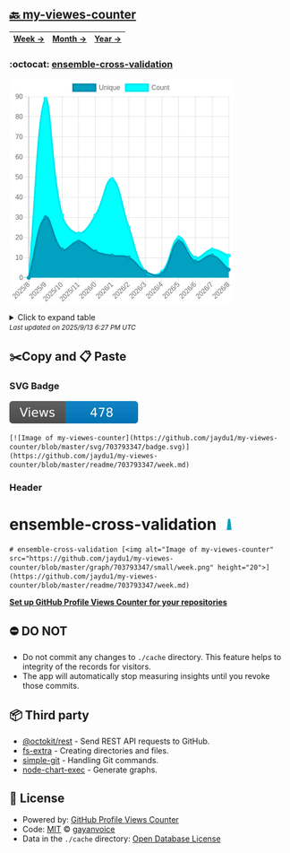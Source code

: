 ## [🔙 my-viewes-counter](https://github.com/jaydu1/my-viewes-counter)
| [**Week →**](https://github.com/jaydu1/my-viewes-counter/blob/master/readme/703793347/week.md) | [**Month →**](https://github.com/jaydu1/my-viewes-counter/blob/master/readme/703793347/month.md) | [**Year →**](https://github.com/jaydu1/my-viewes-counter/blob/master/readme/703793347/year.md) |
| ---- | ---- | ----- |
### :octocat: [ensemble-cross-validation](https://github.com/jaydu1/ensemble-cross-validation)
![Image of my-viewes-counter](https://github.com/jaydu1/my-viewes-counter/blob/master/graph/703793347/large/year.png)

<details>
	<summary>Click to expand table</summary>
	<h2>:calendar: Year Page Views Table</h2>
<table>
	<tr>
		<th>
			Last Updated
		</th>
		<th>
			Unique
		</th>
		<th>
			Count
		</th>
	</tr>
	<tr>
		<td>
			<code>2025/9/1</code>
		</td>
		<td>
			<code>4</code>
		</td>
		<td>
			<code>11</code>
		</td>
	</tr>
	<tr>
		<td>
			<code>2025/8/1</code>
		</td>
		<td>
			<code>11</code>
		</td>
		<td>
			<code>14</code>
		</td>
	</tr>
	<tr>
		<td>
			<code>2025/7/1</code>
		</td>
		<td>
			<code>8</code>
		</td>
		<td>
			<code>10</code>
		</td>
	</tr>
	<tr>
		<td>
			<code>2025/6/1</code>
		</td>
		<td>
			<code>18</code>
		</td>
		<td>
			<code>20</code>
		</td>
	</tr>
	<tr>
		<td>
			<code>2025/5/1</code>
		</td>
		<td>
			<code>2</code>
		</td>
		<td>
			<code>3</code>
		</td>
	</tr>
	<tr>
		<td>
			<code>2025/4/1</code>
		</td>
		<td>
			<code>3</code>
		</td>
		<td>
			<code>3</code>
		</td>
	</tr>
	<tr>
		<td>
			<code>2025/3/1</code>
		</td>
		<td>
			<code>10</code>
		</td>
		<td>
			<code>25</code>
		</td>
	</tr>
	<tr>
		<td>
			<code>2025/2/1</code>
		</td>
		<td>
			<code>11</code>
		</td>
		<td>
			<code>49</code>
		</td>
	</tr>
	<tr>
		<td>
			<code>2025/1/1</code>
		</td>
		<td>
			<code>13</code>
		</td>
		<td>
			<code>31</code>
		</td>
	</tr>
	<tr>
		<td>
			<code>2024/12/1</code>
		</td>
		<td>
			<code>18</code>
		</td>
		<td>
			<code>22</code>
		</td>
	</tr>
	<tr>
		<td>
			<code>2024/11/1</code>
		</td>
		<td>
			<code>14</code>
		</td>
		<td>
			<code>31</code>
		</td>
	</tr>
	<tr>
		<td>
			<code>2024/10/1</code>
		</td>
		<td>
			<code>30</code>
		</td>
		<td>
			<code>89</code>
		</td>
	</tr>
	<tr>
		<td>
			<code>2024/9/1</code>
		</td>
		<td>
			<code>0</code>
		</td>
		<td>
			<code>0</code>
		</td>
	</tr>
</table>

</details>
<small><i>Last updated on 2025/9/13 6:27 PM UTC</i></small>

## ✂️Copy and 📋 Paste
### SVG Badge
[![Image of my-viewes-counter](https://github.com/jaydu1/my-viewes-counter/blob/master/svg/703793347/badge.svg)](https://github.com/jaydu1/my-viewes-counter/blob/master/readme/703793347/week.md)
```readme
[![Image of my-viewes-counter](https://github.com/jaydu1/my-viewes-counter/blob/master/svg/703793347/badge.svg)](https://github.com/jaydu1/my-viewes-counter/blob/master/readme/703793347/week.md)
```
### Header
# ensemble-cross-validation [<img alt="Image of my-viewes-counter" src="https://github.com/jaydu1/my-viewes-counter/blob/master/graph/703793347/small/week.png" height="20">](https://github.com/jaydu1/my-viewes-counter/blob/master/readme/703793347/week.md)
```readme
# ensemble-cross-validation [<img alt="Image of my-viewes-counter" src="https://github.com/jaydu1/my-viewes-counter/blob/master/graph/703793347/small/week.png" height="20">](https://github.com/jaydu1/my-viewes-counter/blob/master/readme/703793347/week.md)
```
[**Set up GitHub Profile Views Counter for your repositories**](https://github.com/gayanvoice/github-profile-views-counter)
## ⛔ DO NOT
- Do not commit any changes to `./cache` directory. This feature helps to integrity of the records for visitors.
- The app will automatically stop measuring insights until you revoke those commits.
## 📦 Third party

- [@octokit/rest](https://www.npmjs.com/package/@octokit/rest) - Send REST API requests to GitHub.
- [fs-extra](https://www.npmjs.com/package/fs-extra) - Creating directories and files.
- [simple-git](https://www.npmjs.com/package/simple-git) - Handling Git commands.
- [node-chart-exec](https://www.npmjs.com/package/node-chart-exec) - Generate graphs.
## 📄 License
- Powered by: [GitHub Profile Views Counter](https://github.com/gayanvoice/github-profile-views-counter)
- Code: [MIT](./LICENSE) © [gayanvoice](https://github.com/gayanvoice/github-profile-views-counter)
- Data in the `./cache` directory: [Open Database License](https://opendatacommons.org/licenses/odbl/1-0/)